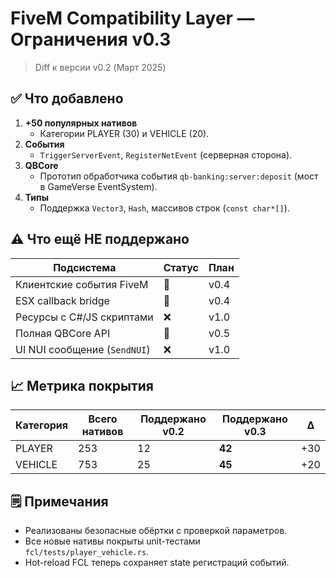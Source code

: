 # FiveM Compatibility Layer — Ограничения v0.3

> Diff к версии v0.2 (Март 2025)

## ✅ Что добавлено

1. **+50 популярных нативов**
   * Категории PLAYER (30) и VEHICLE (20).
2. **События**
   * `TriggerServerEvent`, `RegisterNetEvent` (серверная сторона).
3. **QBCore**
   * Прототип обработчика события `qb-banking:server:deposit` (мост в GameVerse EventSystem).
4. **Типы**
   * Поддержка `Vector3`, `Hash`, массивов строк (`const char*[]`).

## ⚠️ Что ещё НЕ поддержано

| Подсистема                      | Статус | План |
|---------------------------------|--------|------|
| Клиентские события FiveM        | 🚧     | v0.4 |
| ESX callback bridge             | 🚧     | v0.4 |
| Ресурсы с C#/JS скриптами       | ❌     | v1.0 |
| Полная QBCore API               | 🚧     | v0.5 |
| UI NUI сообщение (`SendNUI`)    | ❌     | v1.0 |

## 📈 Метрика покрытия

| Категория | Всего нативов | Поддержано v0.2 | Поддержано v0.3 | Δ |
|-----------|---------------|-----------------|-----------------|---|
| PLAYER    | 253           | 12              | **42**          | +30 |
| VEHICLE   | 753           | 25              | **45**          | +20 |

## 🗒️ Примечания

* Реализованы безопасные обёртки с проверкой параметров.
* Все новые нативы покрыты unit-тестами `fcl/tests/player_vehicle.rs`.
* Hot-reload FCL теперь сохраняет state регистраций событий. 